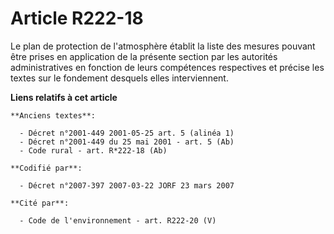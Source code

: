 # Article R222-18

Le plan de protection de l'atmosphère établit la liste des mesures pouvant être prises en application de la présente section
par les autorités administratives en fonction de leurs compétences respectives et précise les textes sur le fondement
desquels elles interviennent.

**Liens relatifs à cet article**

	**Anciens textes**:

	  - Décret n°2001-449 2001-05-25 art. 5 (alinéa 1)
	  - Décret n°2001-449 du 25 mai 2001 - art. 5 (Ab)
	  - Code rural - art. R*222-18 (Ab)

	**Codifié par**:

	  - Décret n°2007-397 2007-03-22 JORF 23 mars 2007

	**Cité par**:

	  - Code de l'environnement - art. R222-20 (V)
